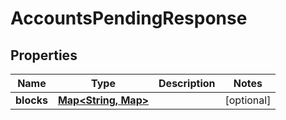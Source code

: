 

# AccountsPendingResponse

## Properties

Name | Type | Description | Notes
------------ | ------------- | ------------- | -------------
**blocks** | [**Map&lt;String, Map&gt;**](Map.md) |  |  [optional]



